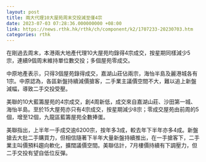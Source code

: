 ```yaml
---
layout: post
title: 兩大代理10大屋苑周末交投減至僅4宗
date: 2023-07-03 07:28:36.000000000 +08:00
link: https://news.rthk.hk/rthk/ch/component/k2/1707233-20230703.htm
categories: rthk
---
```


在剛過去周末，本港兩大地產代理10大屋苑均錄得4宗成交，按星期同樣減少5宗，連續9個周末維持單位數交投；多個屋苑零成交。

中原地產表示，只得3個屋苑錄得成交，嘉湖山莊佔兩宗，海怡半島及麗港城各有1宗。中原認為，各區新盤持續減價搶客，二手業主議價空間不大，難以追上新盤減幅，導致二手交投受壓。

美聯的10大藍籌屋苑的4宗成交，創4周新低，成交來自嘉湖山莊、沙田第一城、海怡半島。至於15大屋苑亦只有4宗成交，按星期減少8宗；零成交屋苑由前周的5個，增至12個，九龍區藍籌屋苑全數捧蛋。

美聯指出，上半年一手成交逾6200宗，按年多3成，較去年下半年亦多4成。新盤搶去大批二手購買力，但相信隨著下半年大量新盤持續推出，在一手搶客下，二手業主叫價預料趨向軟化，擴闊議價空間。美聯估計，7月樓價持續有下調壓力，但二手交投有望自低位反彈。

